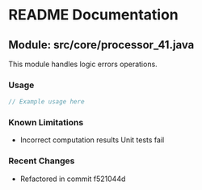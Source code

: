 # README Documentation

## Module: src/core/processor_41.java

This module handles logic errors operations.

### Usage

```javascript
// Example usage here
```

### Known Limitations

- Incorrect computation results Unit tests fail

### Recent Changes

- Refactored in commit f521044d
